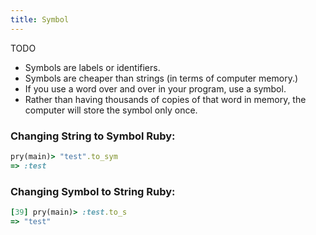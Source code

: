 ```yaml
---
title: Symbol
---
```


TODO

- Symbols are labels or identifiers.
- Symbols are cheaper than strings (in terms of computer memory.)
- If you use a word over and over in your program, use a symbol.
- Rather than having thousands of copies of that word in memory, the computer will store the symbol only once.

### Changing String to Symbol Ruby:
```rb
pry(main)> "test".to_sym
=> :test
```

### Changing Symbol to String Ruby:
```rb
[39] pry(main)> :test.to_s
=> "test"
```